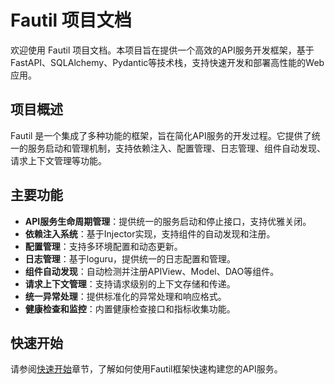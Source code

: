 # Fautil 项目文档

欢迎使用 Fautil 项目文档。本项目旨在提供一个高效的API服务开发框架，基于FastAPI、SQLAlchemy、Pydantic等技术栈，支持快速开发和部署高性能的Web应用。

## 项目概述

Fautil 是一个集成了多种功能的框架，旨在简化API服务的开发过程。它提供了统一的服务启动和管理机制，支持依赖注入、配置管理、日志管理、组件自动发现、请求上下文管理等功能。

## 主要功能

- **API服务生命周期管理**：提供统一的服务启动和停止接口，支持优雅关闭。
- **依赖注入系统**：基于Injector实现，支持组件的自动发现和注册。
- **配置管理**：支持多环境配置和动态更新。
- **日志管理**：基于loguru，提供统一的日志配置和管理。
- **组件自动发现**：自动检测并注册APIView、Model、DAO等组件。
- **请求上下文管理**：支持请求级别的上下文存储和传递。
- **统一异常处理**：提供标准化的异常处理和响应格式。
- **健康检查和监控**：内置健康检查接口和指标收集功能。

## 快速开始

请参阅[快速开始](getting-started.md)章节，了解如何使用Fautil框架快速构建您的API服务。 